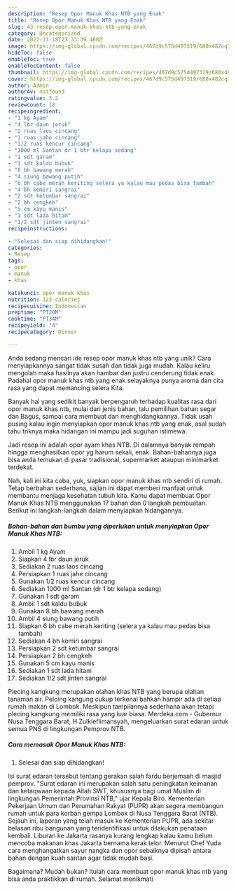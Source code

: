 ```yaml
---
description: "Resep Opor Manuk Khas NTB yang Enak"
title: "Resep Opor Manuk Khas NTB yang Enak"
slug: 43-resep-opor-manuk-khas-ntb-yang-enak
category: Uncategorized
date: 2022-11-18T23:33:39.468Z
image: https://img-global.cpcdn.com/recipes/467d9c575d497319/680x482cq70/opor-manuk-khas-ntb-foto-resep-utama.jpg
hideToc: false
enableToc: true
enableTocContent: false
thumbnail: https://img-global.cpcdn.com/recipes/467d9c575d497319/680x482cq70/opor-manuk-khas-ntb-foto-resep-utama.jpg
cover: https://img-global.cpcdn.com/recipes/467d9c575d497319/680x482cq70/opor-manuk-khas-ntb-foto-resep-utama.jpg
author: Admin
authorAv: notfound
ratingvalue: 3.2
reviewcount: 18
recipeingredient:
- "1 kg Ayam"
- "4 lbr daun jeruk"
- "2 ruas laos cincang"
- "1 ruas jahe cincang"
- "1/2 ruas kencur cincang"
- "1000 ml Santan dr 1 btr kelapa sedang"
- "1 sdt garam"
- "1 sdt kaldu bubuk"
- "8 bh bawang merah"
- "4 siung bawang putih"
- "6 bh cabe merah keriting selera ya kalau mau pedas bisa tambah"
- "4 bh kemiri sangrai"
- "2 sdt ketumbar sangrai"
- "2 bh cengkeh"
- "5 cm kayu manis"
- "1 sdt lada hitam"
- "1/2 sdt jinten sangrai"
recipeinstructions:

- "Selesai dan siap dihidangkan!"
categories:
- Resep
tags:
- opor
- manuk
- khas

katakunci: opor manuk khas 
nutrition: 123 calories
recipecuisine: Indonesian
preptime: "PT20M"
cooktime: "PT34M"
recipeyield: "4"
recipecategory: Dinner

---
```





Anda sedang mencari ide resep opor manuk khas ntb yang unik? Cara menyiapkannya sangat tidak susah dan tidak juga mudah. Kalau keliru mengolah maka hasilnya akan hambar dan justru cenderung tidak enak. Padahal opor manuk khas ntb yang enak selayaknya punya aroma dan cita rasa yang dapat memancing selera Kita.





Banyak hal yang sedikit banyak berpengaruh terhadap kualitas rasa dari opor manuk khas ntb, mulai dari jenis bahan, lalu pemilihan bahan segar dan Bagus, sampai cara membuat dan menghidangkannya. Tidak usah pusing kalau ingin menyiapkan opor manuk khas ntb yang enak,      asal sudah tahu triknya maka hidangan ini mampu jadi suguhan istimewa.














Jadi resep ini adalah opor ayam khas NTB. Di dalamnya banyak rempah hingga menghasilkan opor yg harum sekali, enak. Bahan-bahannya juga bisa anda temukan di pasar tradisional, supermarket ataupun minimarket terdekat.






Nah, kali ini kita coba, yuk, siapkan opor manuk khas ntb sendiri di rumah. Tetap berbahan sederhana, sajian ini dapat memberi manfaat untuk membantu menjaga kesehatan tubuh kita. Kamu dapat membuat Opor Manuk Khas NTB menggunakan 17 bahan dan 0 langkah pembuatan. Berikut ini langkah-langkah dalam menyiapkan hidangannya.

<!--inarticleads1-->

##### Bahan-bahan dan bumbu yang diperlukan untuk menyiapkan Opor Manuk Khas NTB:

1. Ambil 1 kg Ayam
1. Siapkan 4 lbr daun jeruk
1. Sediakan 2 ruas laos cincang
1. Persiapkan 1 ruas jahe cincang
1. Gunakan 1/2 ruas kencur cincang
1. Sediakan 1000 ml Santan (dr 1 btr kelapa sedang)
1. Gunakan 1 sdt garam
1. Ambil 1 sdt kaldu bubuk
1. Gunakan 8 bh bawang merah
1. Ambil 4 siung bawang putih
1. Siapkan 6 bh cabe merah keriting (selera ya kalau mau pedas bisa tambah)
1. Sediakan 4 bh kemiri sangrai
1. Persiapkan 2 sdt ketumbar sangrai
1. Persiapkan 2 bh cengkeh
1. Gunakan 5 cm kayu manis
1. Sediakan 1 sdt lada hitam
1. Sediakan 1/2 sdt jinten sangrai


Plecing kangkung merupakan olahan khas NTB yang berupa olahan tanaman air. Pelcing kangung cukup terkenal bahkan hampir ada di setiap rumah makan di Lombok. Meskipun tampilannya sederhana akan tetapi plecing kangkung memiliki rasa yang luar biasa. Merdeka.com - Gubernur Nusa Tenggara Barat, H Zulkieflimansyah, mengeluarkan surat edaran untuk semua PNS di lingkungan Pemprov NTB. 

<!--inarticleads2-->

##### Cara memasak Opor Manuk Khas NTB:


1. Selesai dan siap dihidangkan!

Isi surat edaran tersebut tentang gerakan salah fardu berjemaah di masjid pemprov. &#34;Surat edaran ini merupakan salah satu peningkatan keimanan dan ketaqwaan kepada Allah SWT, khususnya bagi umat Muslim di lingkungan Pemerintah Provinsi NTB,&#34; ujar Kepala Biro. Kementerian Pekerjaan Umum dan Perumahan Rakyat (PUPR) akan segera membangun rumah untuk para korban gempa Lombok di Nusa Tenggara Barat (NTB). Sejauh ini, laporan yang telah masuk ke Kementerian PUPR, ada sekitar belasan ribu bangunan yang teridentifikasi untuk dilakukan penataan kembali. Liburan ke Jakarta rasanya kurang lengkap kalau kamu belum mencoba makanan khas Jakarta bernama kerak telor. Menurut Chef Yuda cara menghangatkan sayur nangka dan opor sebaiknya dipisah antara bahan dengan kuah santan agar tidak mudah basi. 

Bagaimana? Mudah bukan? Itulah cara membuat opor manuk khas ntb yang bisa anda praktikkan di rumah. Selamat menikmati
